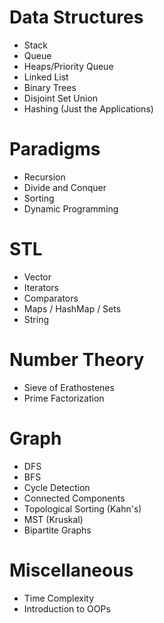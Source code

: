 # Data Structures
* Stack
* Queue
* Heaps/Priority Queue
* Linked List
* Binary Trees
* Disjoint Set Union
* Hashing (Just the Applications)

# Paradigms
* Recursion
* Divide and Conquer
* Sorting
* Dynamic Programming


# STL
* Vector
* Iterators
* Comparators
* Maps / HashMap / Sets
* String

# Number Theory
* Sieve of Erathostenes
* Prime Factorization

# Graph
* DFS
* BFS
* Cycle Detection
* Connected Components
* Topological Sorting (Kahn's)
* MST (Kruskal)
* Bipartite Graphs

# Miscellaneous
* Time Complexity
* Introduction to OOPs
